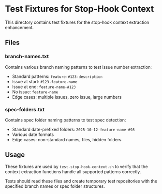 # Test Fixtures for Stop-Hook Context

This directory contains test fixtures for the stop-hook context extraction enhancement.

## Files

### branch-names.txt
Contains various branch naming patterns to test issue number extraction:
- Standard patterns: `feature-#123-description`
- Issue at start: `#123-feature-name`
- Issue at end: `feature-name-#123`
- No issue: `feature-name`
- Edge cases: multiple issues, zero issue, large numbers

### spec-folders.txt
Contains spec folder naming patterns to test spec detection:
- Standard date-prefixed folders: `2025-10-12-feature-name-#98`
- Various date formats
- Edge cases: non-standard names, files, hidden folders

## Usage

These fixtures are used by `test-stop-hook-context.sh` to verify that the context extraction functions handle all supported patterns correctly.

Tests should read these files and create temporary test repositories with the specified branch names or spec folder structures.
